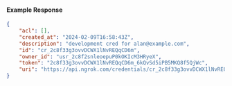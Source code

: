 <!-- Code generated for API Clients. DO NOT EDIT. -->

#### Example Response

```json
{
	"acl": [],
	"created_at": "2024-02-09T16:58:43Z",
	"description": "development cred for alan@example.com",
	"id": "cr_2c8f33g3ovvDCWX1lNvREQqCD6m",
	"owner_id": "usr_2c8f2snleoepuP0kOKIcM3HRyeX",
	"token": "2c8f33g3ovvDCWX1lNvREQqCD6m_6kQvSd5iPB5MKQ8f5QjWc",
	"uri": "https://api.ngrok.com/credentials/cr_2c8f33g3ovvDCWX1lNvREQqCD6m"
}
```
